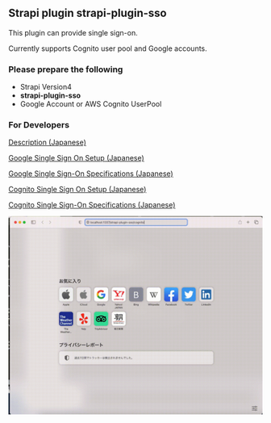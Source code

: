 ## Strapi plugin strapi-plugin-sso

This plugin can provide single sign-on.

Currently supports Cognito user pool and Google accounts.


### Please prepare the following
- Strapi Version4
- **strapi-plugin-sso**
- Google Account or AWS Cognito UserPool


### For Developers
[Description (Japanese)](https://github.com/yasudacloud/strapi-plugin-sso/blob/main/docs/README.md)

[Google Single Sign On Setup (Japanese)](https://github.com/yasudacloud/strapi-plugin-sso/blob/main/docs/ja/google/setup.md)

[Google Single Sign-On Specifications (Japanese)](https://github.com/yasudacloud/strapi-plugin-sso/blob/main/docs/ja/google/admin.md)

[Cognito Single Sign On Setup (Japanese)](https://github.com/yasudacloud/strapi-plugin-sso/blob/main/docs/ja/cognito/setup.md)

[Cognito Single Sign-On Specifications (Japanese)](https://github.com/yasudacloud/strapi-plugin-sso/blob/main/docs/ja/cognito/admin.md)

![Cognitoログインデモ](https://github.com/yasudacloud/strapi-plugin-sso/blob/main/docs/demo.gif?raw=true "デモ動画")
